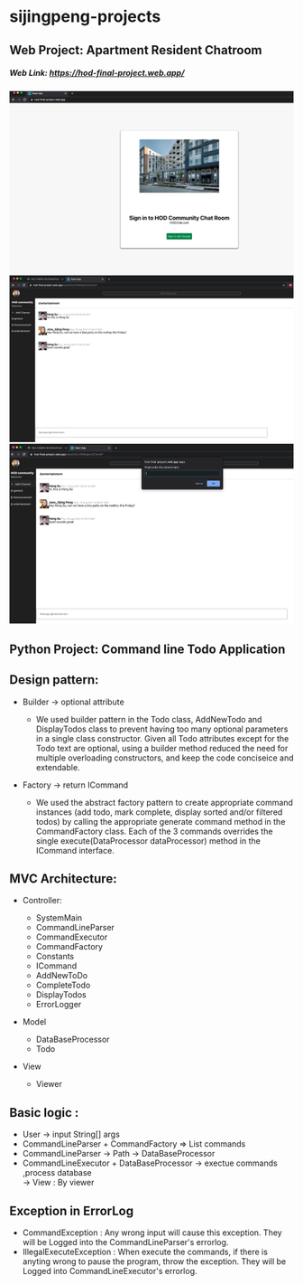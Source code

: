 # sijingpeng-projects

## Web Project: Apartment Resident Chatroom
##### Web Link: https://hod-final-project.web.app/
![web](/readme_images/1.png)
![web](/readme_images/2.png)
![web](/readme_images/3.png)



## Python Project: Command line Todo Application

## Design pattern:

- Builder -> optional attribute
	- We used builder pattern in the Todo class, AddNewTodo and DisplayTodos class to prevent having too many optional parameters in a single class constructor. Given all Todo attributes except for the Todo text are optional, using a builder method reduced the need for multiple overloading constructors, and keep the code conciseice and extendable.

- Factory -> return ICommand
	- We used the abstract factory pattern to create appropriate command instances (add todo, mark complete, display sorted and/or filtered todos) by calling the appropriate generate command method in the CommandFactory class. Each of the 3 commands overrides the single execute(DataProcessor dataProcessor) method in the ICommand interface. 

## MVC Architecture:

- Controller:
	- SystemMain
	- CommandLineParser
	- CommandExecutor
	- CommandFactory
	- Constants
	- ICommand
	- AddNewToDo
	- CompleteTodo
	- DisplayTodos
	- ErrorLogger

- Model
	- DataBaseProcessor
	- Todo

- View
	- Viewer


## Basic logic :


- User -> input String[] args 
- CommandLineParser + CommandFactory => List<ICommand> commands </br>
- CommandLineParser -> Path -> DataBaseProcessor </br>
- CommandLineExecutor + DataBaseProcessor -> exectue commands ,process database</br>
-> View : By viewer

## Exception in ErrorLog
- CommandException : Any wrong input will cause this exception. They will be Logged into the CommandLineParser's errorlog.
- IllegalExecuteException : When execute the commands, if there is anyting wrong to pause the program, throw the exception. They will be Logged into CommandLineExecutor's errorlog.
